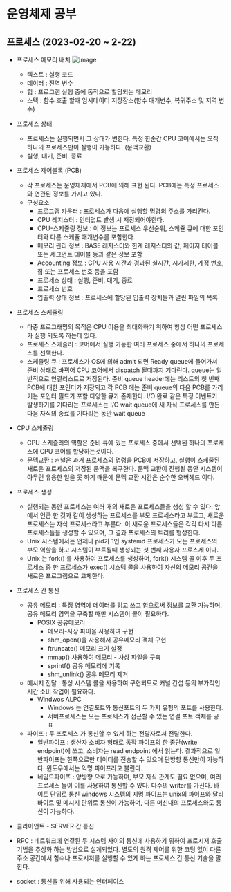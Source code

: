 # 운영체제 공부 

## 프로세스 (2023-02-20 ~ 2-22)
- 프로세스 메모리 배치 
  ![image](https://user-images.githubusercontent.com/37799491/220115973-ee174548-4476-49f7-a666-28126faf1719.png)
  - 텍스트 : 실행 코드
  - 데이터 : 전역 변수
  - 힙 : 프로그램 실행 중에 동적으로 할당되는 메모리
  - 스택 : 함수 호출 할때 임시데이터 저장장소(함수 매개변수, 복귀주소 및 지역 변수)
 
- 프로세스 상태
  - 프로세스는 실행되면서 그 상태가 변한다. 특정 한순간 CPU 코어에서는 오직 하나의 프로세스만이 실행이 가능하다. (문맥교환)
  - 실행, 대기, 준비, 종료 
  
- 프로세스 제어블록 (PCB)
  - 각 프로세스는 운영체제에서 PCB에 의해 표현 된다. PCB에는 특정 프로세스와 연관된 정보를 가지고 있다.
  - 구성요소 
    - 프로그램 카운터 : 프로세스가 다음에 실행할 명령의 주소를 가리킨다.
    - CPU 레지스터 : 인터럽트 발생 시 저장되어야한다.
    - CPU-스케쥴링 정보 : 이 정보는 프로세스 우선순위, 스케쥴 큐에 대한 포인터와 다른 스케쥴 매개변수를 포함한다.
    - 메모리 관리 정보 : BASE 레지스터와 한계 레지스터의 값, 페이지 테이블 또는 세그먼트 테이블 등과 같은 정보 포함
    - Accounting 정보 : CPU 사용 시간과 경과된 실시간, 시가제한, 계정 번호, 잡 또는 프로세스 번호 등을 포함
    - 프로세스 상태 : 실행, 준비, 대기, 종료 
    - 프로세스 번호 
    - 입출력 상태 정보 : 프로세스에 할당된 입출력 장치들과 열린 파일의 목록 
    
- 프로세스 스케쥴링 
  - 다중 프로그래밍의 목적은 CPU 이용을 최대화하기 위하여 항상 어떤 프로세스가 실행 되도록 하는데 있다.
  - 프로세스 스케쥴러 : 코어에서 실행 가능한 여러 프로세스 중에서 하나의 프로세스를 선택한다.
  - 스케줄링 큐 : 프로세스가 OS에 의해 admit 되면 Ready queue에 들어가서 준비 상태로 바뀌어 CPU 코어에서 dispatch 될때까지 기다린다. 
    queue는 일반적으로 연결리스트로 저장된다. 준비 queue header에는 리스트의 첫 번째 PCB에 대한 포인터가 저장되고 각 PCB 에는 준비 queue의 다음 PCB를 가리키는 포인터 필드가 포함 
    다양한 큐가 존재한다. I/O 완료 같은 특정 이벤트가 발생하기를 기다리는 프로세스는 I/O wait queue에 새 자식 프로세스를 만든 다음 자식의 종료를 기다리는 동안 wait queue
    
- CPU 스케쥴링 
  - CPU 스케쥴러의 역할은 준비 큐에 있는 프로세스 중에서 선택된 하나의 프로세스에 CPU 코어를 할당하는것이다.
  - 문맥교환 : 커널은 과거 프로세스의 명령을 PCB에 저장하고, 실행이 스케줄된 새로운 프로세스의 저장된 문맥을 복구한다.
    문맥 교환이 진행될 동안 시스템이 아무런 유용한 일을 못 하기 때문에 문맥 교환 시간은 순수한 오버헤드 이다.

- 프로세스 생성
  - 실행되는 동안 프로세스는 여러 개의 새로운 프로세스들을 생성 할 수 있다. 앞에서 언급 한 것과 같이 생성하는 프로세스를
    부모 프로세스라고 부르고, 새로운 프로세스는 자식 프로세스라고 부른다. 이 새로운 프로세스들은 각각 다시 다른 프로세스들을 생성할 수 있으며,
    그 결과 프로세스의 트리를 형성한다.
  - Unix 시스템에서는 언제나 pid가 1인 systemd 프로세스가 모든 프로세스의 부모 역할을 하고 시스템이 부트될때 생성되는 첫 번째 사용자 프로스세 이다.
  - Unix 는 fork() 를 사용하여 프로세스를 생성하며, fork() 시스템 콜 이후 두 프로세스 중 한 프로세스가 exec() 시스템 콜을 사용하여 자신의 메모리 공간을 
    새로운 프로그램으로 교체한다.

- 프로세스 간 통신
  - 공유 메모리 : 특정 영역에 데이터를 읽고 쓰고 함으로써 정보를 교환 가능하며, 공유 메모리 영역을 구축할 때만 시스템이 콜이 필요하다. 
    - POSIX 공유메모리 
       - 메모리-사상 파이을 사용하여 구현
       - shm_open()을 사용해서 공유메모리 객체 구현 
       - ftruncate() 메모리 크기 설정 
       - mmap() 사용하여 메모리 - 사상 파일을 구축 
       - sprintf() 공유 메모리에 기록 
       - shm_unlink() 공유 메모리 제거 
  - 메시지 전달 : 통상 시스템 콜을 사용하여 구현되므로 커널 간섭 등의 부가적인 시간 소비 작업이 필요하다.
    - Windwos ALPC
       - Windows 는 연결포트와 통신포트의 두 가지 유형의 포트를 사용한다.
       - 서버프로세스는 모든 프로세스가 접근할 수 있는 연결 포트 객체를 공표
  - 파이프 : 두 프로세스 가 통신할 수 있게 하는 전달자로서 전달한다.
    - 일반파이프 : 생산자 소비자 형태로 동작 파이프의 한 종단(write endpoint)에 쓰고, 소비자는 read endpoint 에서 읽는다. 결과적으로 일반파이프는
      한쪽으로만 데이터를 전송할 수 있으며 단방향 통신만이 가능하다. 윈도우에서는 익명 파이프라고 불린다. 
    - 네임드파이프 : 양방향 으로 가능하며, 부모 자식 관계도 필요 없으며, 여러 프로세스 들이 이를 사용하여 통신할 수 있다. 다수의 writer를 가진다. 바이트 단위로 통신 
      windows 시스템의 지명 파이프는 unix의 파이프와 달리 바이트 및 메시지 단위로 통신이 가능하며, 다른 머신내의 프로세스와도 통신이 가능하다. 
      
- 클라이언트 - SERVER 간 통신
 - RPC : 네트워크에 연결된 두 시스템 사이의 통신에 사용하기 위하여 프로시저 호출 기법을 추상화 하는 방법으로 설계되었다. 별도의 원격 제어를 위한 코딩 없이
         다른 주소 공간에서 함수나 프로시저를 실행할 수 있게 하는 프로세스 간 통신 기술을 말한다. 
 - socket : 통신을 위해 사용되는 인터페이스 
